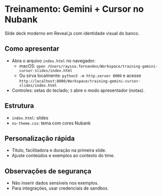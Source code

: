 # Treinamento: Gemini + Cursor no Nubank

Slide deck moderno em Reveal.js com identidade visual do banco.

## Como apresentar

- Abra o arquivo `index.html` no navegador:
  - macOS: `open /Users/rayssa.fernandes/Workspace/training-gemini-cursor-slides/index.html`
  - Ou sirva localmente: `python3 -m http.server 8000` e acesse `http://localhost:8000/Workspace/training-gemini-cursor-slides/index.html`
- Controles: setas do teclado; `S` abre o modo apresentador (notas).

## Estrutura

- `index.html`: slides
- `nu-theme.css`: tema com cores Nubank

## Personalização rápida

- Título, facilitadora e duração na primeira slide.
- Ajuste conteúdos e exemplos ao contexto do time.

## Observações de segurança

- Não inserir dados sensíveis nos exemplos.
- Para integrações, usar credenciais de sandbox.
